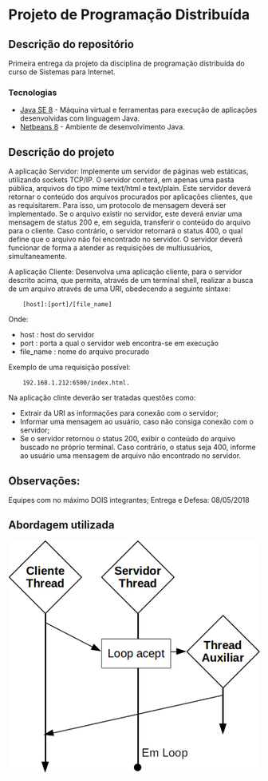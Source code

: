 


# Projeto de Programação Distribuída
## Descrição do repositório
Primeira entrega da projeto da disciplina de programação distribuída do curso de Sistemas para Internet.

### Tecnologias
- [Java SE 8](http://www.oracle.com/technetwork/pt/java/javase/downloads/index.html) - Máquina virtual e ferramentas para execução de aplicações desenvolvidas com linguagem Java. 
- [Netbeans 8](http://www.oracle.com/technetwork/pt/java/javase/downloads/jdk-netbeans-jsp-3413153-ptb.html) - Ambiente de desenvolvimento Java. 


## Descrição do projeto 

A aplicação Servidor:
Implemente um servidor de páginas web estáticas, utilizando sockets TCP/IP. O servidor conterá, em apenas uma pasta pública, arquivos do tipo mime text/html e text/plain. Este servidor deverá retornar o conteúdo dos arquivos procurados por aplicações clientes, que as requisitarem. Para isso, um protocolo de mensagem deverá ser implementado. Se o arquivo existir no servidor, este deverá enviar uma mensagem de status 200 e, em seguida, transferir o conteúdo do arquivo para o cliente. Caso contrário, o servidor retornará o status 400, o qual define que o arquivo não foi encontrado no servidor.
O servidor deverá funcionar de forma a atender as requisições de multiusuários, simultaneamente.


A aplicação Cliente: 
Desenvolva uma aplicação cliente, para o servidor descrito acima, que permita, através de um terminal shell, realizar a busca de um arquivo através de uma URI, obedecendo a seguinte sintaxe:

		[host]:[port]/[file_name]

Onde:
 - host : host do servidor
 - port : porta a qual o servidor web encontra-se em execução
 - file_name : nome do arquivo procurado

Exemplo de uma requisição possível: 
	
		192.168.1.212:6500/index.html.

Na aplicação clinte deverão ser tratadas questões como:
- Extrair da URI as informações para conexão com o servidor; 
- Informar uma mensagem ao usuário, caso não consiga conexão com o servidor;
- Se o servidor retornou o status 200, exibir o conteúdo do arquivo buscado no próprio terminal. Caso contrário, o status seja 400, informe ao usuário uma mensagem de arquivo não encontrado no servidor.




## Observações:
Equipes com no máximo DOIS integrantes;
Entrega e Defesa: 08/05/2018

## Abordagem utilizada


![Cliente Servidor](https://github.com/JoseRaimundo/AppServerMulticliente/blob/master/arquivos/modelo_client_servidor.png)
